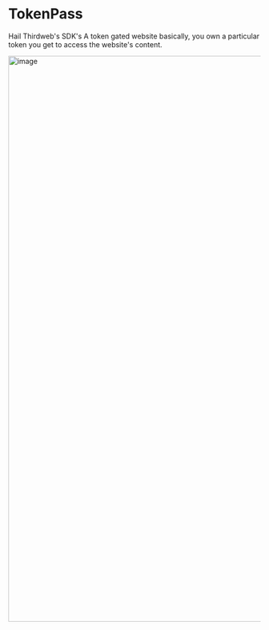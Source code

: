 # TokenPass

Hail Thirdweb's SDK's
A token gated website basically,
you own a particular token you get to access the website's content.

<img width="1131" alt="image" src="https://user-images.githubusercontent.com/90976669/201639031-a4318a5b-997a-4c5b-8a38-6e3a1116b9bb.png">
